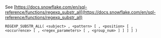 See [https://docs.snowflake.com/en/sql-reference/functions/regexp_substr_all](https://docs.snowflake.com/en/sql-reference/functions/regexp_substr_all)
```
REGEXP_SUBSTR_ALL( <subject> , <pattern> [ , <position> [ , <occurrence> [ , <regex_parameters> [ , <group_num> ] ] ] ] )
```
